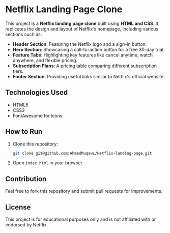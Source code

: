 # Netflix Landing Page Clone

This project is a **Netflix landing page clone** built using **HTML and CSS**. It replicates the design and layout of Netflix's homepage, including various sections such as:

- **Header Section**: Featuring the Netflix logo and a sign-in button.
- **Hero Section**: Showcasing a call-to-action button for a free 30-day trial.
- **Feature Tabs**: Highlighting key features like cancel anytime, watch anywhere, and flexible pricing.
- **Subscription Plans**: A pricing table comparing different subscription tiers.
- **Footer Section**: Providing useful links similar to Netflix's official website.

## Technologies Used
- HTML5
- CSS3
- FontAwesome for icons

## How to Run
1. Clone this repository:
   ```sh
   git clone git@github.com:AhmedMuqawi/Netflix-landing-page.git
   ```
2. Open `index.html` in your browser.

## Contribution
Feel free to fork this repository and submit pull requests for improvements.

## License
This project is for educational purposes only and is not affiliated with or endorsed by Netflix.

